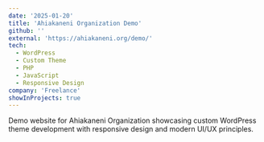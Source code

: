 ```yaml
---
date: '2025-01-20'
title: 'Ahiakaneni Organization Demo'
github: ''
external: 'https://ahiakaneni.org/demo/'
tech:
  - WordPress
  - Custom Theme
  - PHP
  - JavaScript
  - Responsive Design
company: 'Freelance'
showInProjects: true
---
```


Demo website for Ahiakaneni Organization showcasing custom WordPress theme development with responsive design and modern UI/UX principles.
